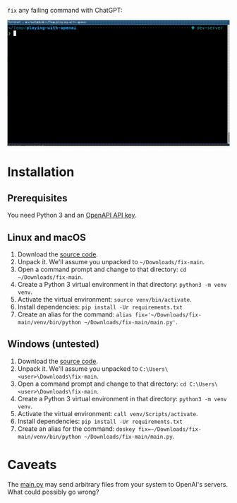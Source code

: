 `fix` any failing command with ChatGPT:

![fix Demo](demo.gif)

# Installation

## Prerequisites

You need Python 3 and an
[OpenAPI API key](https://platform.openai.com/account/api-keys).

## Linux and macOS

1. Download the [source code](https://github.com/mherrmann/fix/archive/refs/heads/main.zip).
2. Unpack it. We'll assume you unpacked to `~/Downloads/fix-main`.
3. Open a command prompt and change to that directory: `cd ~/Downloads/fix-main`.
3. Create a Python 3 virtual environment in that directory: `python3 -m venv venv`.
4. Activate the virtual environment: `source venv/bin/activate`.
5. Install dependencies: `pip install -Ur requirements.txt`
6. Create an alias for the command: `alias fix='~/Downloads/fix-main/venv/bin/python ~/Downloads/fix-main/main.py'`.

## Windows (untested)

1. Download the [source code](https://github.com/mherrmann/fix/archive/refs/heads/main.zip).
2. Unpack it. We'll assume you unpacked to `C:\Users\<user>\Downloads\fix-main`.
3. Open a command prompt and change to that directory: `cd C:\Users\<user>\Downloads\fix-main`.
3. Create a Python 3 virtual environment in that directory: `python3 -m venv venv`.
4. Activate the virtual environment: `call venv/Scripts/activate`.
5. Install dependencies: `pip install -Ur requirements.txt`
6. Create an alias for the command: `doskey fix=~/Downloads/fix-main/venv/bin/python ~/Downloads/fix-main/main.py`.

# Caveats

The [main.py](implementation) may send arbitrary files from your system to
OpenAI's servers. What could possibly go wrong?
